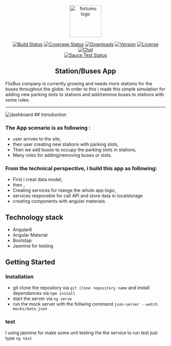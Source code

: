 <p align="center"><a href="https://flixbus.com" target="_blank" rel="flixbus noreferrer"><img width="100" src="https://d15shllkswkct0.cloudfront.net/wp-content/blogs.dir/1/files/2013/04/fortumo-uuslogo-flower.png" alt="fortumo logo"></a></p>

<p align="center">
  <a href="https://github.com/usamahamed/FlixBus-challenge"><img src="https://img.shields.io/circleci/project/vuejs/vue/dev.svg" alt="Build Status"></a>
  <a href="https://github.com/usamahamed/Fortumo-Task"><img src="https://img.shields.io/codecov/c/github/vuejs/vue/dev.svg" alt="Coverage Status"></a>
  <a href="https://github.com/usamahamed/FlixBus-challenge"><img src="https://img.shields.io/npm/dm/vue.svg" alt="Downloads"></a>
  <a href="https://github.com/usamahamed/FlixBus-challenge"><img src="https://img.shields.io/npm/v/vue.svg" alt="Version"></a>
  <a href="https://github.com/usamahamed/FlixBus-challenge"><img src="https://img.shields.io/npm/l/vue.svg" alt="License"></a>
  <a href="https://github.com/usamahamed/FlixBus-challenge"><img src="https://img.shields.io/badge/chat-on%20discord-7289da.svg" alt="Chat"></a>
  <br>
  <a href="https://github.com/usamahamed/FlixBus-challenge"><img src="https://saucelabs.com/browser-matrix/vuejs.svg" alt="Sauce Test Status"></a>
</p>

<h2 align="center">Station/Buses App</h2>
FlixBus company is currently growing and needs more stations for the buses throughout the globe. In order to this i made this simple simulation for adding new parking slots to stations and add/remove buses to stations with some rules.

---
<img src="https://res.cloudinary.com/itgov/image/upload/v1538345917/dashboard.png" alt="dashboard">
## Introduction

### The App scenario is as following :
- user arrives to the site,
- then user creating new stations with parking slots,
- Then we add buses to occupy the parking slots in stations,
- Many roles for adding/removing buses or slots.
### From the technical perspective, i build this app as following:
-  First i creat data model,
-  then ,
-  Creating services for mange the whole app logic,
-  services responsble for call API and store data in localstorage
-  creating components with angular materials

<!-- [START getstarted] -->
## Technology stack
- Angular6
- Angular Material
- Bootstap
- Jasmine for testing


<!-- [START getstarted] -->

## Getting Started

### Installation

- git clone the repository via ```git clone repository name``` and install dependances via ``` npm install ```
- start the server via ```ng serve```
- run the mock server with the follwing command ```json-server --watch mocks/data.json```

### test
I using jasmine for make some unit testing the the service to run test just type ```ng test``` 






